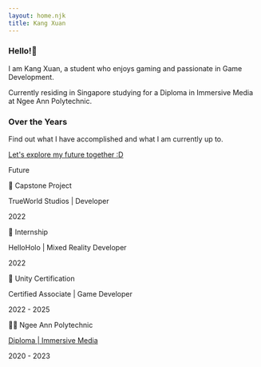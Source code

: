 ```yaml
---
layout: home.njk
title: Kang Xuan
---
```


### Hello!👋
<p>I am Kang Xuan, a student who enjoys gaming and passionate in Game Development.</p>
<p>Currently residing in Singapore studying for a Diploma in Immersive Media at Ngee Ann Polytechnic.</p>

### Over the Years
<p>Find out what I have accomplished and what I am currently up to.</p>

<div class="position-relative mt-5">
    <div class="timeline">
    <div class="timeline--content">
        <p class="fst-italic"><a href="https://twitter.com/who82848582">Let's explore my future together :D</a></p>
        <p class="year">Future</p>
    </div>
    <div class="timeline--content">
        <p class="fw-bold">📝 Capstone Project</p>
        <p class="fst-italic">TrueWorld Studios | Developer</p>
        <p class="year">2022</p>
    </div>
    <div class="timeline--content">
        <p class="fw-bold">📆 Internship</p>
        <p class="fst-italic">HelloHolo | Mixed Reality Developer</p>
        <p class="year">2022</p>
    </div>
    <div class="timeline--content">
        <p class="fw-bold">📜 Unity Certification</p>
        <p class="fst-italic">Certified Associate | Game Developer</p>
        <p class="year">2022 - 2025</p>
    </div>
    <div class="timeline--content">
        <p class="fw-bold">🧑‍🎓 Ngee Ann Polytechnic</p>
        <p class="fst-italic"><a href="https://www.np.edu.sg/ict/Pages/im.aspx">Diploma | Immersive Media</a></p>
        <p class="year">2020 - 2023</p>
    </div>
    </div>
</div>